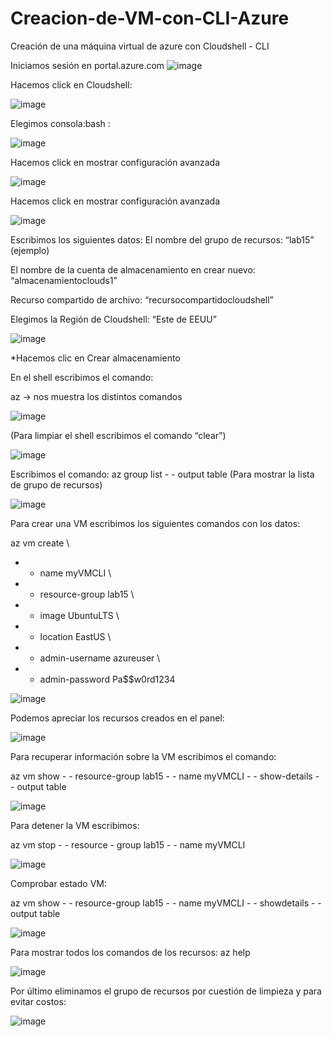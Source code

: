 # Creacion-de-VM-con-CLI-Azure
Creación de una máquina virtual de azure con Cloudshell - CLI

Iniciamos sesión en portal.azure.com
![image](https://user-images.githubusercontent.com/106035353/188752947-e5f596ba-ac84-4a5b-bfac-d9aed39c8290.png)


Hacemos click en Cloudshell:

![image](https://user-images.githubusercontent.com/106035353/188753063-950b6b84-9fe7-451e-b635-3ca9be76cfa5.png)


Elegimos consola:bash :

![image](https://user-images.githubusercontent.com/106035353/188753150-a2a3b7c9-06e8-47c1-8a31-f00d906ec72f.png)

Hacemos click en mostrar configuración avanzada

![image](https://user-images.githubusercontent.com/106035353/188753479-a3cae2d4-eb81-4a8d-8302-28d977c766ab.png)


Hacemos click en mostrar configuración avanzada

![image](https://user-images.githubusercontent.com/106035353/188753569-bf01962e-ba97-4ce5-9ce8-6b830c9cde51.png)


Escribimos los siguientes datos:
El nombre del grupo de recursos: “lab15” (ejemplo)

El nombre de la cuenta de almacenamiento en crear nuevo: “almacenamientoclouds1”

Recurso compartido de archivo: “recursocompartidocloudshell”

Elegimos la Región de Cloudshell: “Este de EEUU”

![image](https://user-images.githubusercontent.com/106035353/188753668-75f85722-785c-4266-8637-bd99f4bea487.png)


*Hacemos clic en Crear almacenamiento

En el shell escribimos el comando:

az	-> nos muestra los distintos comandos

![image](https://user-images.githubusercontent.com/106035353/188753763-c1038db5-300f-498b-97f4-94f8e0ee9afb.png)

(Para limpiar el shell escribimos el comando “clear”)

![image](https://user-images.githubusercontent.com/106035353/188757228-f9c3b3b0-32fe-4874-a178-29fcf4f92fc8.png)


Escribimos el comando:
az group list - - output table 
(Para mostrar la lista de grupo de recursos)

![image](https://user-images.githubusercontent.com/106035353/188757280-004ade83-eabe-4bad-ac43-1e775d71fc96.png)


Para crear una VM escribimos los siguientes comandos con los datos:

az vm create \
- - name myVMCLI \
- - resource-group lab15 \
- - image UbuntuLTS \
- - location EastUS \
- - admin-username azureuser \
- - admin-password Pa$$w0rd1234

![image](https://user-images.githubusercontent.com/106035353/188757527-1b4f350b-f0d1-4e9e-b0fd-bcc87d355117.png)


Podemos apreciar los recursos creados en el panel:

![image](https://user-images.githubusercontent.com/106035353/188757592-fb71d262-2035-4cb7-9b2b-fdf4bc2338bd.png)


Para recuperar información sobre la VM escribimos el comando:

az vm show - - resource-group lab15 - - name myVMCLI - - show-details - - output table

![image](https://user-images.githubusercontent.com/106035353/188757645-d008fb41-ba53-495e-8085-351ddd4585a6.png)


Para detener la VM escribimos:

az vm stop - - resource - group lab15 - - name myVMCLI

![image](https://user-images.githubusercontent.com/106035353/188757704-601fda82-3dae-4f4e-9ab2-f2e06811d90b.png)


Comprobar estado VM:

az vm show - - resource-group lab15 - - name myVMCLI - - showdetails - - output table

![image](https://user-images.githubusercontent.com/106035353/188758284-6c0cc957-f228-4d9b-8840-51b7a61d8ba6.png)


Para mostrar todos los comandos de los recursos:
az help

![image](https://user-images.githubusercontent.com/106035353/188758337-d8534f21-2a49-4430-859b-f5382f2aebde.png)


Por último eliminamos el grupo de recursos por cuestión de limpieza y para evitar costos:

![image](https://user-images.githubusercontent.com/106035353/188758427-9b567637-417b-4539-be63-dfa62c65be65.png)




